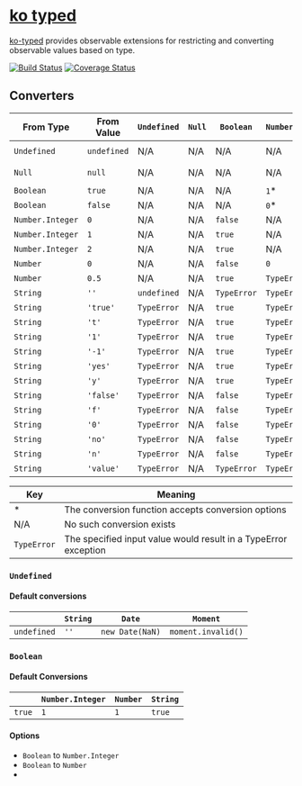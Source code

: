 # [ko typed](../README.md)

[ko-typed](../README.md) provides observable extensions for restricting and converting observable values based on type.

[![Build Status](https://travis-ci.org/WHenderson/ko-typed.svg?branch=master)](https://travis-ci.org/WHenderson/ko-typed)
[![Coverage Status](https://coveralls.io/repos/WHenderson/ko-typed/badge.svg?branch=master&service=github)](https://coveralls.io/github/WHenderson/ko-typed?branch=master)

## Converters

| From Type        | From Value  | `Undefined` | `Null` | `Boolean`   | `Number.Integer` | `Number`    | `String`    | `Date`          | `Moment`           |
| ---------------- | ----------- | ----------- | ------ | ----------- | ---------------- | ----------- | ----------- | --------------- | ------------------ |
| `Undefined`      | `undefined` | N/A         | N/A    | N/A         | N/A              | N/A         | `''`        | `new Date(NaN)` | `moment.invalid()` |
| `Null`           | `null`      | N/A         | N/A    | N/A         | N/A              | N/A         | `''`        | `new Date(NaN)` | `moment.invalid()` |
| `Boolean`        | `true`      | N/A         | N/A    | N/A         | `1`\*            | `1`\*       | `'true'`\*  | N/A             | N/A                |
| `Boolean`        | `false`     | N/A         | N/A    | N/A         | `0`\*            | `0`\*       | `'false'`\* | N/A             | N/A                |
| `Number.Integer` | `0`         | N/A         | N/A    | `false`     | N/A              | `0`         | `0`         | N/A             | N/A                |
| `Number.Integer` | `1`         | N/A         | N/A    | `true`      | N/A              | `1`         | `1`         | N/A             | N/A                |
| `Number.Integer` | `2`         | N/A         | N/A    | `true`      | N/A              | `2`         | `2`         | N/A             | N/A                |
| `Number`         | `0`         | N/A         | N/A    | `false`     | `0`              | N/A         | `0`         | N/A             | N/A                |
| `Number`         | `0.5`       | N/A         | N/A    | `true`      | `TypeError`      | N/A         | `0.5`       | N/A             | N/A                |
| `String`         | `''`        | `undefined` | N/A    | `TypeError` | `TypeError`      | `TypeError` | N/A         | N/A             | N/A                |
| `String`         | `'true'`    | `TypeError` | N/A    | `true`      | `TypeError`      | `TypeError` | N/A         | N/A             | N/A                |
| `String`         | `'t'`       | `TypeError` | N/A    | `true`      | `TypeError`      | `TypeError` | N/A         | N/A             | N/A                |
| `String`         | `'1'`       | `TypeError` | N/A    | `true`      | `TypeError`      | `TypeError` | N/A         | N/A             | N/A                |
| `String`         | `'-1'`      | `TypeError` | N/A    | `true`      | `TypeError`      | `TypeError` | N/A         | N/A             | N/A                |
| `String`         | `'yes'`     | `TypeError` | N/A    | `true`      | `TypeError`      | `TypeError` | N/A         | N/A             | N/A                |
| `String`         | `'y'`       | `TypeError` | N/A    | `true`      | `TypeError`      | `TypeError` | N/A         | N/A             | N/A                |
| `String`         | `'false'`   | `TypeError` | N/A    | `false`     | `TypeError`      | `TypeError` | N/A         | N/A             | N/A                |
| `String`         | `'f'`       | `TypeError` | N/A    | `false`     | `TypeError`      | `TypeError` | N/A         | N/A             | N/A                |
| `String`         | `'0'`       | `TypeError` | N/A    | `false`     | `TypeError`      | `TypeError` | N/A         | N/A             | N/A                |
| `String`         | `'no'`      | `TypeError` | N/A    | `false`     | `TypeError`      | `TypeError` | N/A         | N/A             | N/A                |
| `String`         | `'n'`       | `TypeError` | N/A    | `false`     | `TypeError`      | `TypeError` | N/A         | N/A             | N/A                |
| `String`         | `'value'`   | `TypeError` | N/A    | `TypeError` | `TypeError`      | `TypeError` | N/A         | N/A             | N/A                |

| Key | Meaning |
| --- | ------- |
| \*  | The conversion function accepts conversion options |
| N/A | No such conversion exists |
| `TypeError` | The specified input value would result in a TypeError exception |


### `Undefined`

#### Default conversions
|            | `String` | `Date`          | `Moment`           |
| ---------- | -------- | --------------- | ------------------ |
| `undefined`| `''`     | `new Date(NaN)` | `moment.invalid()` |

### `Boolean`

#### Default Conversions
|        | `Number.Integer` | `Number`  | `String` |
| ------ | ---------------- | --------- | ---------|
| `true` | `1`              | `1`       | `true`   |

#### Options

* `Boolean` to `Number.Integer`
* `Boolean` to `Number`
*
